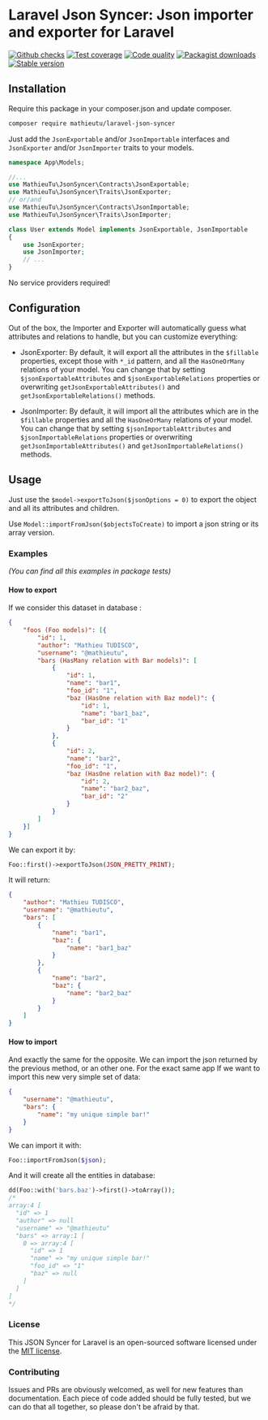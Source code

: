 # Laravel Json Syncer: Json importer and exporter for Laravel

[![Github checks](https://img.shields.io/github/checks-status/mathieutu/laravel-json-syncer/main.svg?style=flat-square)](https://github.com/mathieutu/laravel-json-syncer/actions) 
[![Test coverage](https://img.shields.io/scrutinizer/coverage/g/mathieutu/laravel-json-syncer.svg?style=flat-square&label=Coverage)](https://scrutinizer-ci.com/g/mathieutu/laravel-json-syncer/?branch=main) 
[![Code quality](https://img.shields.io/scrutinizer/g/mathieutu/laravel-json-syncer.svg?style=flat-square&label=Quality)](https://scrutinizer-ci.com/g/mathieutu/laravel-json-syncer/?branch=main) 
[![Packagist downloads](https://img.shields.io/packagist/dt/mathieutu/laravel-json-syncer.svg?style=flat-square&label=Downloads)](https://packagist.org/packages/mathieutu/laravel-json-syncer)
[![Stable version](https://img.shields.io/packagist/v/mathieutu/laravel-json-syncer.svg?style=flat-square&label=Packagist)](https://packagist.org/packages/mathieutu/laravel-json-syncer)

## Installation

Require this package in your composer.json and update composer.
```bash
composer require mathieutu/laravel-json-syncer
```

Just add the `JsonExportable` and/or `JsonImportable` interfaces and `JsonExporter` and/or `JsonImporter` traits to your models.
```php
namespace App\Models;

//...
use MathieuTu\JsonSyncer\Contracts\JsonExportable;
use MathieuTu\JsonSyncer\Traits\JsonExporter;
// or/and
use MathieuTu\JsonSyncer\Contracts\JsonImportable;
use MathieuTu\JsonSyncer\Traits\JsonImporter;

class User extends Model implements JsonExportable, JsonImportable
{
    use JsonExporter;
    use JsonImporter;
    // ...
}
```
No service providers required!

## Configuration

Out of the box, the Importer and Exporter will automatically guess what attributes and relations to handle, but you can customize everything:
 - JsonExporter:
    By default, it will export all the attributes in the `$fillable` properties, except those with `*_id` pattern, and all the `HasOneOrMany` relations of your model.
    You can change that by setting `$jsonExportableAttributes` and `$jsonExportableRelations` properties or overwriting `getJsonExportableAttributes()` and `getJsonExportableRelations()` methods.

 - JsonImporter:
    By default, it will import all the attributes which are in the `$fillable` properties and all the `HasOneOrMany` relations of your model.
    You can change that by setting `$jsonImportableAttributes` and `$jsonImportableRelations` properties or overwriting `getJsonImportableAttributes()` and `getJsonImportableRelations()` methods.

## Usage

Just use the `$model->exportToJson($jsonOptions = 0)` to export the object and all its attributes and children.

Use `Model::importFromJson($objectsToCreate)` to import a json string or its array version.

### Examples
_(You can find all this examples in package tests)_

#### How to export
If we consider this dataset in database :
```json
{
    "foos (Foo models)": [{
        "id": 1,
        "author": "Mathieu TUDISCO",
        "username": "@mathieutu",
        "bars (HasMany relation with Bar models)": [
            {
                "id": 1,
                "name": "bar1",
                "foo_id": "1",
                "baz (HasOne relation with Baz model)": {
                    "id": 1,
                    "name": "bar1_baz",
                    "bar_id": "1"
                }
            },
            {
                "id": 2,
                "name": "bar2",
                "foo_id": "1",
                "baz (HasOne relation with Baz model)": {
                    "id": 2,
                    "name": "bar2_baz",
                    "bar_id": "2"
                }
            }
        ]
    }]
}
```
We can export it by:
```php
Foo::first()->exportToJson(JSON_PRETTY_PRINT);
```
It will return:
```json
{
    "author": "Mathieu TUDISCO",
    "username": "@mathieutu",
    "bars": [
        {
            "name": "bar1",
            "baz": {
                "name": "bar1_baz"
            }
        },
        {
            "name": "bar2",
            "baz": {
                "name": "bar2_baz"
            }
        }
    ]
}
```

#### How to import
And exactly the same for the opposite. We can import the json returned by the previous method, or an other one.
For the exact same app If we want to import this new very simple set of data:
```json
{
    "username": "@mathieutu",
    "bars": {
        "name": "my unique simple bar!"
    }
}

```

We can import it with:
```php
Foo::importFromJson($json);
```
And it will create all the entities in database:
```php
dd(Foo::with('bars.baz')->first()->toArray());
/*
array:4 [
  "id" => 1
  "author" => null
  "username" => "@mathieutu"
  "bars" => array:1 [
    0 => array:4 [
      "id" => 1
      "name" => "my unique simple bar!"
      "foo_id" => "1"
      "baz" => null
    ]
  ]
]
*/
```

### License

This JSON Syncer for Laravel is an open-sourced software licensed under the [MIT license](http://opensource.org/licenses/MIT).

### Contributing

Issues and PRs are obviously welcomed, as well for new features than documentation.
Each piece of code added should be fully tested, but we can do that all together, so please don't be afraid by that. 

